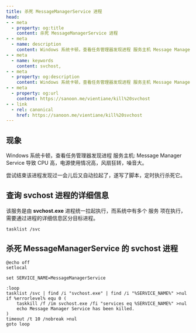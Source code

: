 ```yaml
---
title: 杀死 MessageManagerService 进程
head:
- - meta
  - property: og:title
    content: 杀死 MessageManagerService 进程
- - meta
  - name: description
    content: Windows 系统卡顿，查看任务管理器发现进程 服务主机 Message Manager Service 导致 CPU 高，电源使用情况高，风扇狂转，噪音大，尝试结束该进程发现过一会儿后又自动拉起了，遂写了脚本，定时执行杀死它。
- - meta
  - name: keywords
    content: svchost,
- - meta
  - property: og:description
    content: Windows 系统卡顿，查看任务管理器发现进程 服务主机 Message Manager Service 导致 CPU 高，电源使用情况高，风扇狂转，噪音大，尝试结束该进程发现过一会儿后又自动拉起了，遂写了脚本，定时执行杀死它。
- - meta
  - property: og:url
    content: https://sanoon.me/vientiane/kill%20svchost
- - link
  - rel: canonical
    href: https://sanoon.me/vientiane/kill%20svchost
---
```


## 现象
Windows 系统卡顿，查看任务管理器发现进程 服务主机: Message Manager Service 导致 CPU 高，电源使用情况高，风扇狂转，噪音大。

尝试结束该进程发现过一会儿后又自动拉起了，遂写了脚本，定时执行杀死它。

## 查询 svchost 进程的详细信息

该服务是由 **svchost.exe** 进程统一拉起执行，而系统中有多个 服务 项在执行，需要通过进程的详细信息区分目标进程。

```shell
tasklist /svc
```

## 杀死 MessageManagerService 的 svchost 进程

```shell
@echo off
setlocal

set SERVICE_NAME=MessageManagerService

:loop
tasklist /svc | find /i "svchost.exe" | find /i "%SERVICE_NAME%" >nul
if %errorlevel% equ 0 (
    taskkill /f /im svchost.exe /fi "services eq %SERVICE_NAME%" >nul
    echo Message Manager Service has been killed.
)
timeout /t 10 /nobreak >nul
goto loop
```
    


